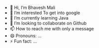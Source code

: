 - 👋 Hi, I’m Bhavesh Mali
- 👀 I’m interested To get into google
- 🌱 I’m currently learning Java
- 💞️ I’m looking to collaborate on Github
- 📫 How to reach me with only a message
- 😄 Pronouns: ...
- ⚡ Fun fact: ...

<!---
bhavesh4943/bhavesh4943 is a ✨ special ✨ repository because its `README.md` (this file) appears on your GitHub profile.
You can click the Preview link to take a look at your changes.
--->
